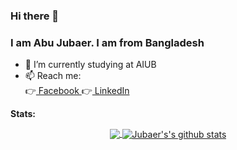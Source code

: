 ### Hi there 👋

### I am Abu Jubaer. I am from Bangladesh

- 🔭 I’m currently studying at AIUB
- 📫 Reach me: <br>
👉<a href="https://www.facebook.com/ami.xubaer.bd"> Facebook </a>  👉<a href="https://www.linkedin.com/in/amixubaer/"> LinkedIn </a>


**Stats:**  
<div align="center">
<a href="https://github.com/amixubaer">
  <img align="center" src="https://github-readme-stats.vercel.app/api/top-langs/?username=amixubaer&theme=light&hide_langs_below=1" />
</a>
<a href="https://github.com/amixubaer">
 <img align="center" src="https://github-readme-stats.vercel.app/api?username=amixubaer&show_icons=true&theme=light&line_height=27" alt="Jubaer's's github stats"/>
</a>

</div>
